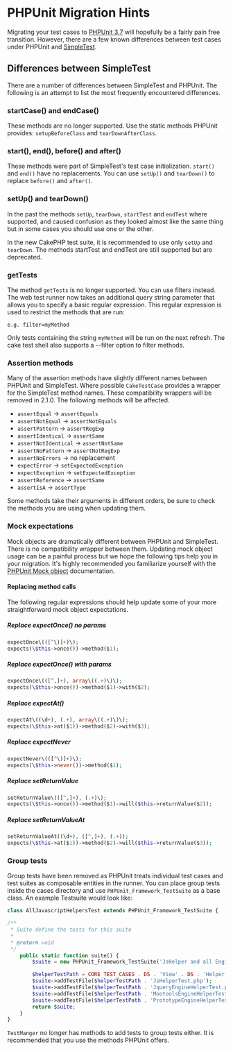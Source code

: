 # PHPUnit Migration Hints

Migrating your test cases to [PHPUnit 3.7](https://www.phpunit.de/manual/current/en/)
will hopefully be a fairly pain free transition. However, there are a few known
differences between test cases under PHPUnit and
[SimpleTest](https://www.simpletest.org/).

## Differences between SimpleTest

There are a number of differences between SimpleTest and PHPUnit. The following
is an attempt to list the most frequently encountered differences.

### startCase() and endCase()

These methods are no longer supported. Use the static methods PHPUnit provides:
`setupBeforeClass` and `tearDownAfterClass`.

### start(), end(), before() and after()

These methods were part of SimpleTest's test case initialization. `start()` and
`end()` have no replacements. You can use `setUp()` and `tearDown()` to
replace `before()` and `after()`.

### setUp() and tearDown()

In the past the methods `setUp`, `tearDown`, `startTest` and `endTest`
where supported, and caused confusion as they looked almost like the same thing
but in some cases you should use one or the other.

In the new CakePHP test suite, it is recommended to use only `setUp` and
`tearDown`. The methods startTest and endTest are still supported but are
deprecated.

### getTests

The method `getTests` is no longer supported. You can use filters instead. The
web test runner now takes an additional query string parameter that allows you
to specify a basic regular expression. This regular expression is used to
restrict the methods that are run:

    e.g. filter=myMethod

Only tests containing the string `myMethod` will be run on the next refresh.
The cake test shell also supports a --filter option to filter methods.

### Assertion methods

Many of the assertion methods have slightly different names between PHPUnit and
SimpleTest. Where possible `CakeTestCase` provides a wrapper for the
SimpleTest method names. These compatibility wrappers will be removed in 2.1.0.
The following methods will be affected.

- `assertEqual` -\> `assertEquals`
- `assertNotEqual` -\> `assertNotEquals`
- `assertPattern` -\> `assertRegExp`
- `assertIdentical` -\> `assertSame`
- `assertNotIdentical` -\> `assertNotSame`
- `assertNoPattern` -\> `assertNotRegExp`
- `assertNoErrors` -\> no replacement
- `expectError` -\> `setExpectedException`
- `expectException` -\> `setExpectedException`
- `assertReference` -\> `assertSame`
- `assertIsA` -\> `assertType`

Some methods take their arguments in different orders, be sure to check the
methods you are using when updating them.

### Mock expectations

Mock objects are dramatically different between PHPUnit and SimpleTest. There is
no compatibility wrapper between them. Updating mock object usage can be a
painful process but we hope the following tips help you in your migration. It's
highly recommended you familiarize yourself with the [PHPUnit Mock object](https://www.phpunit.de/manual/current/en/test-doubles.html#test-doubles.mock-objects)
documentation.

#### Replacing method calls

The following regular expressions should help update some of your more
straightforward mock object expectations.

##### Replace expectOnce() no params

``` php
expectOnce\(([^\)]+)\);
expects(\$this->once())->method($1);
```

##### Replace expectOnce() with params

``` php
expectOnce\(([^,]+), array\((.+)\)\);
expects(\$this->once())->method($1)->with($2);
```

##### Replace expectAt()

``` php
expectAt\((\d+), (.+), array\((.+)\)\);
expects(\$this->at($1))->method($2)->with($3);
```

##### Replace expectNever

``` php
expectNever\(([^\)]+)\);
expects(\$this->never())->method($1);
```

##### Replace setReturnValue

``` php
setReturnValue\(([^,]+), (.+)\);
expects(\$this->once())->method($1)->will($this->returnValue($2));
```

##### Replace setReturnValueAt

``` php
setReturnValueAt((\d+), ([^,]+), (.+));
expects(\$this->at($1))->method($2)->will($this->returnValue($3));
```

### Group tests

Group tests have been removed as PHPUnit treats individual test cases and test
suites as composable entities in the runner. You can place group tests inside
the cases directory and use `PHPUnit_Framework_TestSuite` as a base class. An
example Testsuite would look like:

``` php
class AllJavascriptHelpersTest extends PHPUnit_Framework_TestSuite {

/**
 * Suite define the tests for this suite
 *
 * @return void
 */
    public static function suite() {
        $suite = new PHPUnit_Framework_TestSuite('JsHelper and all Engine Helpers');

        $helperTestPath = CORE_TEST_CASES . DS . 'View' . DS . 'Helper' . DS;
        $suite->addTestFile($helperTestPath . 'JsHelperTest.php');
        $suite->addTestFile($helperTestPath . 'JqueryEngineHelperTest.php');
        $suite->addTestFile($helperTestPath . 'MootoolsEngineHelperTest.php');
        $suite->addTestFile($helperTestPath . 'PrototypeEngineHelperTest.php');
        return $suite;
    }
}
```

`TestManger` no longer has methods to add tests to group tests either. It is
recommended that you use the methods PHPUnit offers.

